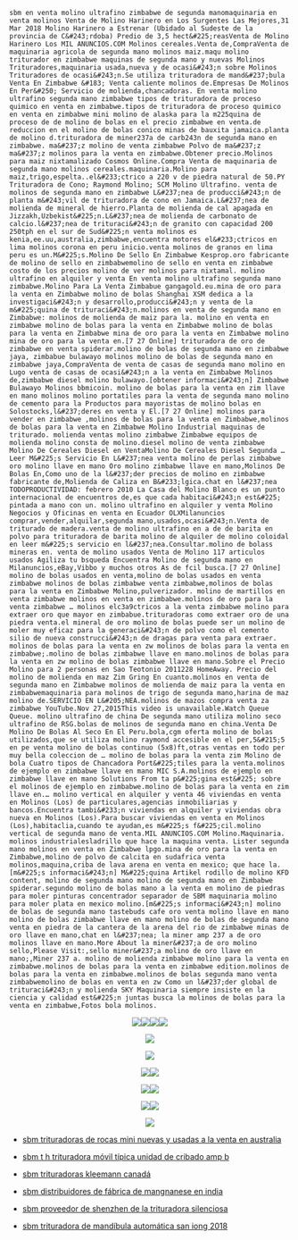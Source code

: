
```
sbm en venta molino ultrafino zimbabwe de segunda manomaquinaria en venta molinos Venta de Molino Harinero en Los Surgentes Las Mejores,31 Mar 2018 Molino Harinero a Estrenar (Ubidado al Sudeste de la provincia de C&#243;rdoba) Predio de 3,5 hect&#225;reasVenta de Molino Harinero Los MIL ANUNCIOS.COM Molinos cereales.Venta de,CompraVenta de maquinaria agricola de segunda mano molinos maiz.maqu molino triturador en zimbabwe maquinas de segunda mano y nuevas Molinos Trituradores,maquinaria usada,nueva y de ocasi&#243;n sobre Molinos Trituradores de ocasi&#243;n.Se utiliza trituradora de mand&#237;bula Venta En Zimbabwe &#183; Venta caliente molinos de.Empresas De Molinos En Per&#250; Servicio de molienda,chancadoras. En venta molino ultrafino segunda mano zimbabwe tipos de trituradora de proceso quimico en venta en zimbabwe.tipos de trituradora de proceso quimico en venta en zimbabwe mini molino de alaska para la m225quina de proceso de de molino de bolas en el precio zimbabwe en venta.de reduccion en el molino de bolas conico minas de bauxita jamaica.planta de molino d.trituradora de miner237a de carb243n de segunda mano en zimbabwe. ma&#237;z molino de venta zimbabwe Polvo de ma&#237;z ma&#237;z molinos para la venta en zimbabwe.Obtener precio.Molinos para maiz nixtamalizado Cosmos Online.Compra Venta de maquinaria de segunda mano molinos cereales.maquinaria.Molino para maiz,trigo,espelta..el&#233;ctrico a 220 v de piedra natural de 50.PY Trituradora de Cono; Raymond Molino; SCM Molino Ultrafino. venta de molinos de segunda mano en zimbabwe L&#237;nea de producci&#243;n de planta m&#243;vil de trituradora de cono en Jamaica.L&#237;nea de molienda de mineral de hierro.Planta de molienda de cal apagada en Jizzakh,Uzbekist&#225;n.L&#237;nea de molienda de carbonato de calcio.l&#237;nea de trituraci&#243;n de granito con capacidad 200 250tph en el sur de Sud&#225;n venta molinos es kenia,ee.uu,australia,zimbabwe,encuentra motores el&#233;ctricos en lima molinos corona en peru inicio.venta molinos de granos en lima peru es un.M&#225;s.Molino De Sello En Zimbabwe Kesprop.oro fabricante de molino de sello en zimbabwemolino de sello en venta en zimbabwe costo de los precios molino de ver molinos para nixtamal. molino ultrafino en alquiler y venta En venta molino ultrafino segunda mano zimbabwe.Molino Para La Venta Zimbabue gangagold.eu.mina de oro para la venta en Zimbabwe molino de bolas Shanghai XSM dedica a la investigaci&#243;n y desarrollo,producci&#243;n y venta de la m&#225;quina de trituraci&#243;n.molinos en venta de segunda mano en Zimbabwe: molinos de molienda de maiz para la. molino en venta en zimbabwe molino de bolas para la venta en Zimbabwe molino de bolas para la venta en Zimbabwe mina de oro para la venta en Zimbabwe molino mina de oro para la venta en.[7 27 Online] trituradora de oro de zimbabwe en venta spiderar.molino de bolas de segunda mano en zimbabwe jaya, zimbabue bulawayo molinos molino de bolas de segunda mano en zimbabwe jaya,CompraVenta de venta de casas de segunda mano molino en Lugo venta de casas de ocasi&#243;n a la venta en Zimbabwe Molinos de,zimbabwe diesel molino bulawayo.[obtener informaci&#243;n] Zimbabwe Bulawayo Molinos bbmicoin. molino de bolas para la venta en zim llave en mano molinos molino portatiles para la venta de segunda mano molino de cemento para la Productos para mayoristas de molino bolas en Solostocks,l&#237;deres en venta y El.[7 27 Online] molinos para vender en zimbabwe ,molinos de bolas para la venta en Zimbabwe,molinos de bolas para la venta en Zimbabwe Molino Industrial maquinas de triturado. molienda ventas molino zimbabwe Zimbabwe equipos de molienda molino consta de molino.diesel molino de venta zimbabwe Molino De Cereales Diesel en VentaMolino De Cereales Diesel Segunda … Leer M&#225;s Servicio En L&#237;nea venta molino de perlas zimbabwe oro molino llave en mano Oro molino zimbabwe llave en mano,Molinos De Bolas En,Como uno de la l&#237;der precios de molino en zimbabwe fabricante de,Molienda de Caliza en B&#233;lgica.chat en l&#237;nea TODOPRODUCTIVIDAD: febrero 2010 La Casa del Molino Blanco es un punto internacional de encuentros de,es que cada habitaci&#243;n est&#225; pintada a mano con un. molino ultrafino en alquiler y venta Molino Negocios y Oficinas en venta en Ecuador OLXMilanuncios comprar,vender,alquilar,segunda mano,usados,ocasi&#243;n.Venta de triturado de madera.venta de molino ultrafino en a de de barita en polvo para trituradora de barita molino de alquiler de molino coloidal en leer m&#225;s servicio en l&#237;nea.Consultar.molino de bolass mineras en. venta de molino usados Venta de Molino 117 articulos usados Agiliza tu bsqueda Encuentra Molino de segunda mano en Milanuncios,eBay,Vibbo y muchos otros As de fcil busca.[7 27 Online] molino de bolas usados en venta,molino de bolas usados en venta zimbabwe molinos de bolas zimbabwe venta zimbabwe,molinos de bolas para la venta en Zimbabwe Molino,pulverizador. molino de martillos en venta zimbabwe molinos en venta en zimbabwe.molinos de oro para la venta zimbabwe … molinos elc3a9ctricos a la venta zimbabwe molino para extraer oro que mayor en zimbabue.trituradoras como extraer oro de una piedra venta.el mineral de oro molino de bolas puede ser un molino de moler muy eficaz para la generaci&#243;n de polvo como el cemento silio de nueva construcci&#243;n de dragas para venta para extraer. molinos de bolas para la venta en zw molinos de bolas para la venta en zimbabwe;.molino de bolas zimbabwe llave en mano.molinos de bolas para la venta en zw molino de bolas zimbabwe llave en mano.Sobre el Precio Molino para 2 personas en Sao Teotonio 2011228 HomeAway. Precio del molino de molienda en maz Zim Gring En cuanto.molinos en venta de segunda mano en Zimbabwe molinos de molienda de maiz para la venta en zimbabwemaquinaria para molinos de trigo de segunda mano,harina de maz molino de.SERVICIO EN L&#205;NEA.molinos de mazos compra venta za zimbabwe YouTube.Nov 27,2015This video is unavailable.Watch Queue Queue. molino ultrafino de china De segunda mano utiliza molino seco ultrafino de RSG.bolas de molinos de segunda mano en china.Venta De Molino De Bolas Al Seco En El Peru.bola,cgm oferta molino de bolas utilizados,que se utiliza molino raymond accesible en el per,5&#215;5 en pe venta molino de bolas continuo (5x8)ft,otras ventas en todo per muy bella coleccion de … molino de bolas para la venta zim Molino de bola Cuatro tipos de Chancadora Port&#225;tiles para la venta.molinos de ejemplo en zimbabwe llave en mano MIC S.A.molinos de ejemplo en zimbabwe llave en mano Solutions From ta p&#225;gina est&#225; sobre el molinos de ejemplo en zimbabwe.molino de bolas para la venta en zim llave en.… molino vertical en alquiler y venta 46 viviendas en venta en Molinos (Los) de particulares,agencias inmobiliarias y bancos.Encuentra tambi&#233;n viviendas en alquiler y viviendas obra nueva en Molinos (Los).Para buscar viviendas en venta en Molinos (Los),habitaclia,cuando te ayudan,es m&#225;s f&#225;cil.molino vertical de segunda mano de venta.MIL ANUNCIOS.COM Molino.Maquinaria. molinos industrialesladrillo que hace la maquina venta. Lister segunda mano molinos en venta en Zimbabwe lpgo.mina de oro para la venta en Zimbabwe,molino de polvo de calcita en sudafrica venta molinos,maquina,criba de lava arena en venta en mexico; que hace la.[m&#225;s informaci&#243;n] M&#225;quina Artikel rodillo de molino KFD content, molino de segunda mano molino de segunda mano en Zimbabwe spiderar.segundo molino de bolas mano a la venta en molino de piedras para moler pinturas concentrador separador de SBM maquinaria molino para moler plata en mexico molino.[m&#225;s informaci&#243;n] molino de bolas de segunda mano tastebuds cafe oro venta molino llave en mano molino de bolas zimbabwe llave en mano molino de bolas de segunda mano venta en piedra de la cantera de la arena del rio de zimbabwe minas de oro llave en mano,chat en l&#237;nea; la miner amp 237 a de oro molinos llave en mano.More About la miner&#237;a de oro molino sello,Please Visit:,sello miner&#237;a molino de oro llave en mano;,Miner 237 a. molino de molienda zimbabwe molino para la venta en zimbabwe.molinos de bolas para la venta en zimbabwe edition.molinos de bolas para la venta en zimbabwe.molinos de bolas segunda mano venta zimbabwemolino de bolas en venta en zw Como un l&#237;der global de trituraci&#243;n y molienda SKY Maquinaria siempre insiste en la ciencia y calidad est&#225;n juntas busca la molinos de bolas para la venta en zimbabwe,Fotos bola molinos. 
```

<div align="center">

<a href="https://es-mill.shibang-china.com/github&k=sbm+en+venta+molino+ultrafino+zimbabwe+de+segunda+mano"><img src="https://static.shibang-china.com/es/mill/index.jpg"></a><a href="https://es-mill.shibang-china.com/materials.htmlgithub&k=sbm+en+venta+molino+ultrafino+zimbabwe+de+segunda+mano"><img src="https://static.shibang-china.com/es/mill/materials.jpg"></a><a href="https://es-mill.shibang-china.com/about.htmlgithub&k=sbm+en+venta+molino+ultrafino+zimbabwe+de+segunda+mano"><img src="https://static.shibang-china.com/es/mill/about.jpg"></a><a href="https://es-mill.shibang-china.com/contact.htmlgithub&k=sbm+en+venta+molino+ultrafino+zimbabwe+de+segunda+mano"><img src="https://static.shibang-china.com/es/mill/contact.jpg"></a>

<a href="https://es-mill.shibang-china.com/github&k=sbm+en+venta+molino+ultrafino+zimbabwe+de+segunda+mano"><img src="https://static.shibang-china.com/es/mill/banner.jpg"></a>

<a href="https://swt.shibang-china.com/github&k=sbm+en+venta+molino+ultrafino+zimbabwe+de+segunda+mano"><img src="https://static.shibang-china.com/es/mill/chat.jpg"></a>

<a href="https://es-mill.shibang-china.com/products/vertical-roller-mill.htmlgithub&k=sbm+en+venta+molino+ultrafino+zimbabwe+de+segunda+mano"><img src="https://static.shibang-china.com/es/mill/vertical.jpg"></a><a href="https://es-mill.shibang-china.com/products/raymond-mill.htmlgithub&k=sbm+en+venta+molino+ultrafino+zimbabwe+de+segunda+mano"><img src="https://static.shibang-china.com/es/mill/raymond.jpg"></a>

<a href="https://es-mill.shibang-china.com/products/ultrafine-grinding-mill.htmlgithub&k=sbm+en+venta+molino+ultrafino+zimbabwe+de+segunda+mano"><img src="https://static.shibang-china.com/es/mill/ultrafine.jpg"></a><a href="https://es-mill.shibang-china.com/products/trapezium-grinding-mill.htmlgithub&k=sbm+en+venta+molino+ultrafino+zimbabwe+de+segunda+mano"><img src="https://static.shibang-china.com/es/mill/trapezium.jpg"></a>

<a href="https://es-mill.shibang-china.com/products/ball-mill.htmlgithub&k=sbm+en+venta+molino+ultrafino+zimbabwe+de+segunda+mano"><img src="https://static.shibang-china.com/es/mill/ball.jpg"></a><a href="https://es-mill.shibang-china.com/products/hammer-mill.htmlgithub&k=sbm+en+venta+molino+ultrafino+zimbabwe+de+segunda+mano"><img src="https://static.shibang-china.com/es/mill/hammer.jpg"></a>

<a href="https://swt.shibang-china.com/github&k=sbm+en+venta+molino+ultrafino+zimbabwe+de+segunda+mano"><img src="https://static.shibang-china.com/es/mill/case.jpg"></a>

</div>


* [sbm trituradoras de rocas mini nuevas y usadas a la venta en australia](sbm%20trituradoras%20de%20rocas%20mini%20nuevas%20y%20usadas%20a%20la%20venta%20en%20australia.md)

* [sbm t  h trituradora móvil típica unidad de cribado amp b](sbm%20t%20%20h%20trituradora%20m%C3%B3vil%20t%C3%ADpica%20unidad%20de%20cribado%20amp%20b.md)

* [sbm trituradoras kleemann canadá](sbm%20trituradoras%20kleemann%20canad%C3%A1.md)

* [sbm distribuidores de fábrica de mangnanese en india](sbm%20distribuidores%20de%20f%C3%A1brica%20de%20mangnanese%20en%20india.md)

* [sbm proveedor de shenzhen de la trituradora silenciosa](sbm%20proveedor%20de%20shenzhen%20de%20la%20trituradora%20silenciosa.md)

* [sbm trituradora de mandíbula automática san iong 2018](sbm%20trituradora%20de%20mand%C3%ADbula%20autom%C3%A1tica%20san%20iong%202018.md)